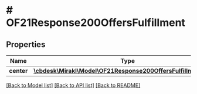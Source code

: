 # # OF21Response200OffersFulfillment

## Properties

Name | Type | Description | Notes
------------ | ------------- | ------------- | -------------
**center** | [**\cbdesk\Mirakl\Model\OF21Response200OffersFulfillmentCenter**](OF21Response200OffersFulfillmentCenter.md) |  | [optional]

[[Back to Model list]](../../README.md#models) [[Back to API list]](../../README.md#endpoints) [[Back to README]](../../README.md)

